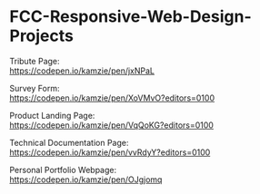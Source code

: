 # FCC-Responsive-Web-Design-Projects


Tribute Page:   
https://codepen.io/kamzie/pen/jxNPaL

Survey Form:  
https://codepen.io/kamzie/pen/XoVMvO?editors=0100

Product Landing Page:   
https://codepen.io/kamzie/pen/VqQoKG?editors=0100

Technical Documentation Page:   
https://codepen.io/kamzie/pen/vvRdyY?editors=0100

Personal Portfolio Webpage:   
https://codepen.io/kamzie/pen/OJgjomq
